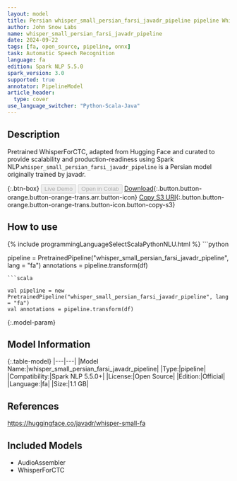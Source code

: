 ```yaml
---
layout: model
title: Persian whisper_small_persian_farsi_javadr_pipeline pipeline WhisperForCTC from javadr
author: John Snow Labs
name: whisper_small_persian_farsi_javadr_pipeline
date: 2024-09-22
tags: [fa, open_source, pipeline, onnx]
task: Automatic Speech Recognition
language: fa
edition: Spark NLP 5.5.0
spark_version: 3.0
supported: true
annotator: PipelineModel
article_header:
  type: cover
use_language_switcher: "Python-Scala-Java"
---
```


## Description

Pretrained WhisperForCTC, adapted from Hugging Face and curated to provide scalability and production-readiness using Spark NLP.`whisper_small_persian_farsi_javadr_pipeline` is a Persian model originally trained by javadr.

{:.btn-box}
<button class="button button-orange" disabled>Live Demo</button>
<button class="button button-orange" disabled>Open in Colab</button>
[Download](https://s3.amazonaws.com/auxdata.johnsnowlabs.com/public/models/whisper_small_persian_farsi_javadr_pipeline_fa_5.5.0_3.0_1726995019059.zip){:.button.button-orange.button-orange-trans.arr.button-icon}
[Copy S3 URI](s3://auxdata.johnsnowlabs.com/public/models/whisper_small_persian_farsi_javadr_pipeline_fa_5.5.0_3.0_1726995019059.zip){:.button.button-orange.button-orange-trans.button-icon.button-copy-s3}

## How to use



<div class="tabs-box" markdown="1">
{% include programmingLanguageSelectScalaPythonNLU.html %}
```python

pipeline = PretrainedPipeline("whisper_small_persian_farsi_javadr_pipeline", lang = "fa")
annotations =  pipeline.transform(df)   

```
```scala

val pipeline = new PretrainedPipeline("whisper_small_persian_farsi_javadr_pipeline", lang = "fa")
val annotations = pipeline.transform(df)

```
</div>

{:.model-param}
## Model Information

{:.table-model}
|---|---|
|Model Name:|whisper_small_persian_farsi_javadr_pipeline|
|Type:|pipeline|
|Compatibility:|Spark NLP 5.5.0+|
|License:|Open Source|
|Edition:|Official|
|Language:|fa|
|Size:|1.1 GB|

## References

https://huggingface.co/javadr/whisper-small-fa

## Included Models

- AudioAssembler
- WhisperForCTC